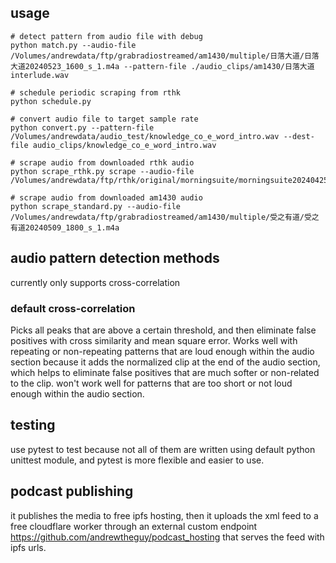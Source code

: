 ## usage
```shell
# detect pattern from audio file with debug
python match.py --audio-file /Volumes/andrewdata/ftp/grabradiostreamed/am1430/multiple/日落大道/日落大道20240523_1600_s_1.m4a --pattern-file ./audio_clips/am1430/日落大道interlude.wav

# schedule periodic scraping from rthk
python schedule.py

# convert audio file to target sample rate
python convert.py --pattern-file  /Volumes/andrewdata/audio_test/knowledge_co_e_word_intro.wav --dest-file audio_clips/knowledge_co_e_word_intro.wav

# scrape audio from downloaded rthk audio
python scrape_rthk.py scrape --audio-file /Volumes/andrewdata/ftp/rthk/original/morningsuite/morningsuite20240425.m4a

# scrape audio from downloaded am1430 audio
python scrape_standard.py --audio-file /Volumes/andrewdata/ftp/grabradiostreamed/am1430/multiple/受之有道/受之有道20240509_1800_s_1.m4a

```

## audio pattern detection methods
currently only supports cross-correlation

### default cross-correlation
Picks all peaks that are above a certain threshold, and then eliminate false positives with cross similarity and mean square error.
Works well with repeating or non-repeating patterns that are loud enough within the audio section because it adds the normalized clip
at the end of the audio section, which helps to eliminate false positives that are much softer or non-related to the clip.
won't work well for patterns that are too short or not loud enough within the audio section. 

## testing
use pytest to test because not all of them are written using default python unittest module, and pytest is more flexible and easier to use.

## podcast publishing
it publishes the media to free ipfs hosting, then it uploads the xml feed to a free cloudflare worker through an external custom endpoint https://github.com/andrewtheguy/podcast_hosting that serves the feed with ipfs urls.